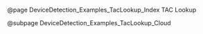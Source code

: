 @page DeviceDetection_Examples_TacLookup_Index TAC Lookup

@subpage DeviceDetection_Examples_TacLookup_Cloud
